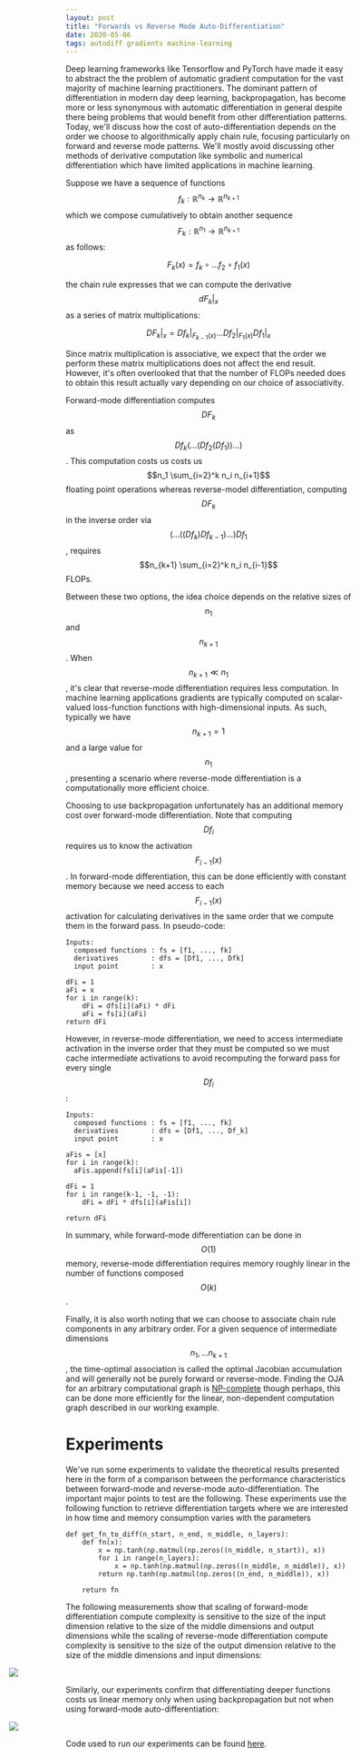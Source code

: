 ```yaml
---
layout: post
title: "Forwards vs Reverse Mode Auto-Differentiation"
date: 2020-05-06
tags: autodiff gradients machine-learning
---
```


Deep learning frameworks like Tensorflow and PyTorch have made it easy to abstract the the problem of automatic gradient computation for the vast majority of machine learning practitioners. The dominant pattern of differentiation in modern day deep learning, backpropagation, has become more or less synonymous with automatic differentiation in general despite there being problems that would benefit from other differentiation patterns. Today, we'll discuss how the cost of auto-differentiation depends on the order we choose to algorithmically apply chain rule, focusing particularly on forward and reverse mode patterns. We'll mostly avoid discussing other methods of derivative computation like symbolic and numerical differentiation which have limited applications in machine learning.

Suppose we have a sequence of functions $$f_k: \mathbb{R}^{n_k} \rightarrow \mathbb{R}^{n_{k+1}}$$ which  we compose cumulatively to obtain another sequence $$F_k:\mathbb{R}^{n_1} \rightarrow \mathbb{R}^{n_{k+1}}$$ as follows:

$$F_k(x) = f_{k} \circ \ldots f_2 \circ f_1 (x)$$

the chain rule expresses that we can compute the derivative $$dF_k \vert_x$$ as a series of matrix multiplications:

$$DF_k \bigg\vert_x = Df_{k} \bigg\vert_{F_{k-1}(x)} \ldots Df_2 \bigg\vert_{F_1(x)} Df_1 \bigg\vert_x$$

Since matrix multiplication is associative, we expect that the order we perform these matrix multiplications does not affect the end result. However, it's often overlooked that that the number of FLOPs needed does to obtain this result actually vary depending on our choice of associativity.

Forward-mode differentiation computes $$DF_k$$ as $$Df_k ( \ldots ( Df_2 ( Df_1) ) \ldots )$$. This computation costs us costs us $$n_1 \sum_{i=2}^k n_i n_{i+1}$$ floating point operations whereas reverse-model differentiation, computing $$DF_k$$ in the inverse order via $$( \ldots ( ( Df_k ) Df_{k-1} ) \ldots ) Df_1$$, requires $$n_{k+1} \sum_{i=2}^k n_i n_{i-1}$$ FLOPs.

Between these two options, the idea choice depends on the relative sizes of $$n_1$$ and $$n_{k+1}$$. When $$n_{k+1} \ll n_1$$, it's clear that reverse-mode differentiation requires less computation. In machine learning applications gradients are typically computed on scalar-valued loss-function functions with high-dimensional inputs. As such, typically we have $$n_{k+1} = 1$$ and a large value for $$n_1$$, presenting a scenario where reverse-mode differentiation is a computationally more efficient choice.

Choosing to use backpropagation unfortunately has an additional memory cost over forward-mode differentiation. Note that computing $$Df_i$$ requires us to know the activation $$F_{i-1}(x)$$. In forward-mode differentiation, this can be done efficiently with constant memory because we need access to each $$F_{i-1}(x)$$ activation for calculating derivatives in the same order that we compute them in the forward pass. In pseudo-code:

```
Inputs:
  composed functions : fs = [f1, ..., fk]
  derivatives        : dfs = [Df1, ..., Dfk]
  input point        : x

dFi = 1
aFi = x
for i in range(k):
    dFi = dfs[i](aFi) * dFi
    aFi = fs[i](aFi)
return dFi
```

However, in reverse-mode differentiation, we need to access intermediate activation in the inverse order that they must be computed so we must cache intermediate activations to avoid recomputing the forward pass for every single $$Df_i$$:

```
Inputs:
  composed functions : fs = [f1, ..., fk]
  derivatives        : dfs = [Df1, ..., Df_k]
  input point        : x

aFis = [x]
for i in range(k):
  aFis.append(fs[i](aFis[-1])

dFi = 1
for i in range(k-1, -1, -1):
    dFi = dFi * dfs[i](aFis[i])

return dFi
```

In summary, while forward-mode differentiation can be done in $$O(1)$$ memory, reverse-mode differentiation requires memory roughly linear in the number of functions composed $$O(k)$$.

Finally, it is also worth noting that we can choose to associate chain rule components in any arbitrary order. For a given sequence of intermediate dimensions $$n_1, \ldots n_{k+1}$$, the time-optimal association is called the optimal Jacobian accumulation and will generally not be purely forward or reverse-mode. Finding the OJA for an arbitrary computational graph is [NP-complete](http://citeseerx.ist.psu.edu/viewdoc/download?doi=10.1.1.320.5665&rep=rep1&type=pdf) though perhaps, this can be done more efficiently for the linear, non-dependent computation graph described in our working example.

# Experiments

We've run some experiments to validate the theoretical results presented here in the form of a comparison between the performance characteristics between forward-mode and reverse-mode auto-differentiation. The important major points to test are the following. These experiments use the following function to retrieve differentiation targets where we are interested in how time and memory consumption varies with the parameters

```
def get_fn_to_diff(n_start, n_end, n_middle, n_layers):
    def fn(x):
        x = np.tanh(np.matmul(np.zeros((n_middle, n_start)), x))
        for i in range(n_layers):
            x = np.tanh(np.matmul(np.zeros((n_middle, n_middle)), x))
        return np.tanh(np.matmul(np.zeros((n_end, n_middle)), x))

    return fn
```

The following measurements show that scaling of forward-mode differentiation compute complexity is sensitive to the size of the input dimension relative to the size of the middle dimensions and output dimensions while the scaling of reverse-mode differentiation compute complexity is sensitive to the size of the output dimension relative to the size of the middle dimensions and input dimensions:

<img style="max-width: 900px; margin: 0 0 0 -100px;" src="https://frankwang95.github.io/assets/fwd_vs_rev_mode_autodiff/fwd_vs_rev_time.png">

Similarly, our experiments confirm that differentiating deeper functions costs us linear memory only when using backpropagation but not when using forward-mode auto-differentiation:

<img style="max-width: 900px; margin: 0 0 0 -100px;" src="https://frankwang95.github.io/assets/fwd_vs_rev_mode_autodiff/fwd_vs_rev_mem.png">

Code used to run our experiments can be found [here](https://github.com/frankwang95/experiments/blob/master/2020/forward_vs_reverse_mode_autodiff.ipynb).
